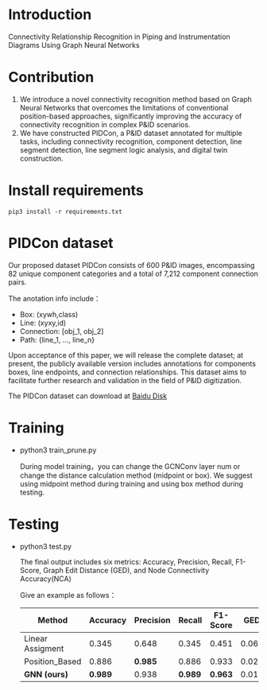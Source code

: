 # Introduction

Connectivity Relationship Recognition in Piping and Instrumentation Diagrams Using Graph Neural Networks

# Contribution

1. We introduce a novel connectivity recognition method based on Graph Neural Networks that overcomes the limitations of conventional position-based approaches, significantly improving the accuracy of connectivity recognition in complex P&ID scenarios.
2. We have constructed PIDCon, a P&ID dataset annotated for multiple tasks, including connectivity recognition, component detection, line segment detection, line segment logic analysis, and digital twin construction.

# Install requirements

```
pip3 install -r requirements.txt
```

# PIDCon dataset

Our proposed dataset PIDCon consists of 600 P&ID images, encompassing 82 unique component categories and a total of 7,212 component connection pairs.

The anotation info include：

* Box:			(xywh,class)
* Line:			(xyxy,id)
* Connection:	[obj_1, obj_2]
* Path:			{line_1, ..., line_n}

Upon acceptance of this paper, we will release the complete dataset; at present, the publicly available version includes annotations for components boxes, line endpoints, and connection relationships. This dataset aims to facilitate further research and validation in the field of P&ID digitization.

The PIDCon dataset can download at [Baidu Disk](https://pan.baidu.com/s/1LObGLWcrH06_r_7FGyOjpw?pwd=8888)

# Training

* python3 train_prune.py
  
  During model training，you can change the GCNConv layer num or change the distance calculation method (midpoint or box).  We suggest using midpoint method during training and using box method during testing.

# Testing

* python3 test.py
  
  The final output includes six metrics: Accuracy, Precision, Recall, F1-Score, Graph Edit Distance (GED), and Node Connectivity Accuracy(NCA)
  
  Give an example as follows：
  
  | Method| Accuracy| Precision|Recall|F1-Score|GED|NCA|
  | --- | --- | --- | --- | --- | --- | --- |
  |Linear Assigment| 0.345 |0.648  |0.345|0.451|0.069|0.748
  |Position_Based  |  0.886|  **0.985**|0.886|0.933|0.024|0.973
  |**GNN (ours)**|**0.989**|0.938|**0.989**|**0.963**|0.017|**0.975**
  
